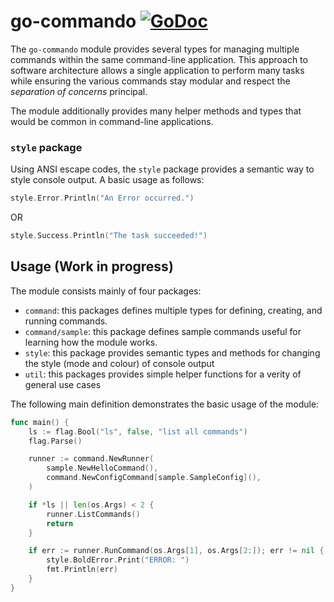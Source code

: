 # go-commando [![GoDoc](https://godoc.org/github.com/binary-soup/go-commando?status.svg)](https://pkg.go.dev/github.com/binary-soup/go-commando)

The `go-commando` module provides several types for managing multiple commands within the same command-line application. This approach to software architecture allows a single application to perform many tasks while ensuring the various commands stay modular and respect the _separation of concerns_ principal.

The module additionally provides many helper methods and types that would be common in command-line applications.

### `style` package

Using ANSI escape codes, the `style` package provides a semantic way to style console output. A basic usage as follows:

```go
style.Error.Println("An Error occurred.")
```

OR

```go
style.Success.Println("The task succeeded!")
```


## Usage (Work in progress)

The module consists mainly of four packages:
- `command`: this packages defines multiple types for defining, creating, and running commands.
- `command/sample`: this package defines sample commands useful for learning how the module works.
- `style`: this package provides semantic types and methods for changing the style (mode and colour) of console output
- `util`: this packages provides simple helper functions for a verity of general use cases

The following main definition demonstrates the basic usage of the module:

```go
func main() {
	ls := flag.Bool("ls", false, "list all commands")
	flag.Parse()

	runner := command.NewRunner(
		sample.NewHelloCommand(),
		command.NewConfigCommand[sample.SampleConfig](),
	)

	if *ls || len(os.Args) < 2 {
		runner.ListCommands()
		return
	}

	if err := runner.RunCommand(os.Args[1], os.Args[2:]); err != nil {
		style.BoldError.Print("ERROR: ")
		fmt.Println(err)
	}
}
```
